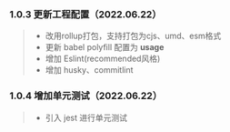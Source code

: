 ### 1.0.3 更新工程配置（2022.06.22）
>* 改用rollup打包，支持打包为cjs、umd、esm格式
>* 更新 babel polyfill 配置为 **usage**
>* 增加 Eslint(recommended风格)
>* 增加 husky、commitlint

### 1.0.4 增加单元测试（2022.06.22）
>* 引入 jest 进行单元测试
